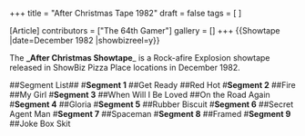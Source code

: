 +++
title = "After Christmas Tape 1982"
draft = false
tags = [ ]

[Article]
contributors = ["The 64th Gamer"]
gallery = []
+++
{{Showtape
|date=December 1982
|showbizreel=y}}

The **_After Christmas Showtape**_ is a Rock-afire Explosion showtape released in ShowBiz Pizza Place locations in December 1982.

##Segment List##
#**Segment 1** 
##Get Ready
##Red Hot
#**Segment 2** 
##Fire
##My Girl
#**Segment 3**
##When Will I Be Loved
##On the Road Again
#**Segment 4**
##Gloria
#**Segment 5**
##Rubber Biscuit
#**Segment 6**
##Secret Agent Man
#**Segment 7**
##Spaceman
#**Segment 8**
##Framed
#**Segment 9**
##Joke Box Skit